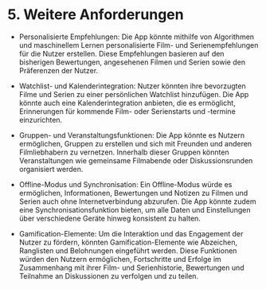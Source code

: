 # 5. Weitere Anforderungen

- Personalisierte Empfehlungen: Die App könnte mithilfe von Algorithmen und maschinellem Lernen personalisierte Film- und Serienempfehlungen für die Nutzer erstellen. Diese Empfehlungen basieren auf den bisherigen Bewertungen, angesehenen Filmen und Serien sowie den Präferenzen der Nutzer.

- Watchlist- und Kalenderintegration: Nutzer könnten ihre bevorzugten Filme und Serien zu einer persönlichen Watchlist hinzufügen. Die App könnte auch eine Kalenderintegration anbieten, die es ermöglicht, Erinnerungen für kommende Film- oder Serienstarts und -termine einzurichten.

- Gruppen- und Veranstaltungsfunktionen: Die App könnte es Nutzern ermöglichen, Gruppen zu erstellen und sich mit Freunden und anderen Filmliebhabern zu vernetzen. Innerhalb dieser Gruppen könnten Veranstaltungen wie gemeinsame Filmabende oder Diskussionsrunden organisiert werden.

- Offline-Modus und Synchronisation: Ein Offline-Modus würde es ermöglichen, Informationen, Bewertungen und Notizen zu Filmen und Serien auch ohne Internetverbindung abzurufen. Die App könnte zudem eine Synchronisationsfunktion bieten, um alle Daten und Einstellungen über verschiedene Geräte hinweg konsistent zu halten.

- Gamification-Elemente: Um die Interaktion und das Engagement der Nutzer zu fördern, könnten Gamification-Elemente wie Abzeichen, Ranglisten und Belohnungen eingeführt werden. Diese Funktionen würden den Nutzern ermöglichen, Fortschritte und Erfolge im Zusammenhang mit ihrer Film- und Serienhistorie, Bewertungen und Teilnahme an Diskussionen zu verfolgen und zu teilen.


